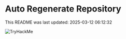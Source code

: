 # Auto Regenerate Repository

This README was last updated: 2025-03-12 06:12:32

 ![TryHackMe](https://tryhackme.com/badge/533634)